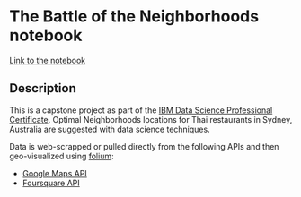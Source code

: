 # The Battle of the Neighborhoods notebook

[Link to the notebook](https://nbviewer.jupyter.org/github/lschneidpro/Portfolio/blob/master/BattleNeighborhoods_notebook/BattleNeighborhoods.ipynb)

## Description
This is a capstone project as part of the [IBM Data Science Professional Certificate](https://www.coursera.org/account/accomplishments/specialization/3LML8GAMYR22).
Optimal Neighborhoods locations for Thai restaurants in Sydney, Australia are suggested with data science techniques.

Data is web-scrapped or pulled directly from the following APIs and then geo-visualized using [folium](https://python-visualization.github.io/folium/):
* [Google Maps API](https://developers.google.com/maps/documentation)
* [Foursquare API](https://developer.foursquare.com)
